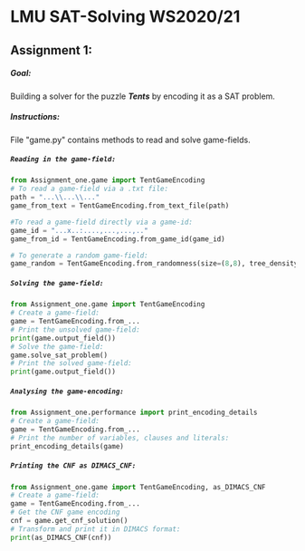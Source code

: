 # LMU SAT-Solving WS2020/21

## Assignment 1: 
##### Goal:
Building a solver for the puzzle **_Tents_** by encoding it as a SAT problem.
##### Instructions:
File "game.py" contains methods to read and solve game-fields.

##### `Reading in the game-field:`
 ```python
from Assignment_one.game import TentGameEncoding
# To read a game-field via a .txt file:
path = "...\\...\\..."
game_from_text = TentGameEncoding.from_text_file(path)

#To read a game-field directly via a game-id:
game_id = "...x..:....,...,...,.."
game_from_id = TentGameEncoding.from_game_id(game_id)

# To generate a random game-field:
game_random = TentGameEncoding.from_randomness(size=(8,8), tree_density=0.5).
```
##### `Solving the game-field:`

 ```python
from Assignment_one.game import TentGameEncoding
# Create a game-field:
game = TentGameEncoding.from_...
# Print the unsolved game-field:
print(game.output_field())
# Solve the game-field:
game.solve_sat_problem()
# Print the solved game-field:
print(game.output_field())
```

##### `Analysing the game-encoding:`

 ```python
from Assignment_one.performance import print_encoding_details
# Create a game-field:
game = TentGameEncoding.from_...
# Print the number of variables, clauses and literals:
print_encoding_details(game)
```
##### `Printing the CNF as DIMACS_CNF:`

 ```python
from Assignment_one.game import TentGameEncoding, as_DIMACS_CNF
# Create a game-field:
game = TentGameEncoding.from_...
# Get the CNF game encoding
cnf = game.get_cnf_solution()
# Transform and print it in DIMACS format:
print(as_DIMACS_CNF(cnf))
```